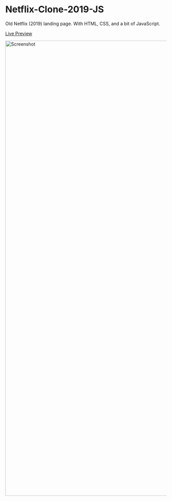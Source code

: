 # Netflix-Clone-2019-JS

Old Netflix (2019) landing page. 
With HTML, CSS, and a bit of JavaScript. 


[Live Preview](https://mormaman.github.io/Netflix-Clone-2019-JS/)

<img width="1423" alt="Screenshot" src="https://github.com//MorMaman/Netflix-Clone-2019-JS/blob/main/img/Screenshot.png?raw=true">
